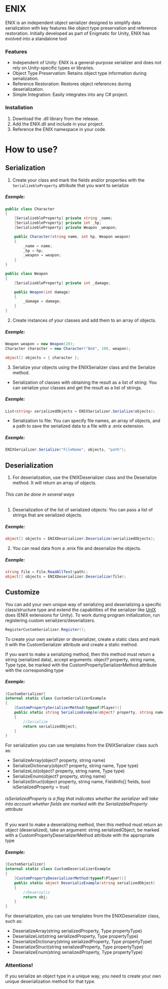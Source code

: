# ENIX
ENIX is an independent object serializer designed to simplify data serialization with key features like object type preservation and reference restoration. Initially developed as part of Enigmatic for Unity, ENIX has evolved into a standalone tool

### Features
- Independent of Unity: ENIX is a general-purpose serializer and does not rely on Unity-specific types or libraries.
- Object Type Preservation: Retains object type information during serialization.
- Reference Restoration: Restores object references during deserialization.
- Simple Integration: Easily integrates into any C# project.

### Installation
1. Download the .dll library from the release.
2. Add the ENIX.dll and include in your project.
3. Reference the ENIX namespace in your code.

# How to use?
## Serialization
1. Create your class and mark the fields and/or properties with the `SerializebleProperty` attribute that you want to serialize
##### Exemple:
```csharp
public class Character
{
    [SerializebleProperty] private string _name;
    [SerializebleProperty] private int _hp;
    [SerializebleProperty] private Weapon _weapon;

    public Character(string name, int hp, Weapon weapon)
    {
        _name = name;
        _hp = hp;
        _weapon = weapon;
    }
}

public class Weapon
{
    [SerializebleProperty] private int _damage;

    public Weapon(int damage)
    {
        _damage = damage;
    }
}
```
2. Create instances of your classes and add them to an array of objects.
##### Exemple:
```csharp
Weapon weapon = new Weapon(20);
Character character = new Character("Bob", 100, weapon);

object[] objects = { character };
```
3. Serialize your objects using the ENIXSerializer class and the Serialize method.
- Serialization of classes with obtaining the result as a list of string: You can serialize your classes and get the result as a list of strings.
##### Exemple:
```csharp
List<string> serializedObjects = ENIXSerializer.Serialize(objects);
```
- Serialization to file: You can specify file names, an array of objects, and a path to save the serialized data to a file with a .enix extension.
##### Exemple:
```csharp
ENIXSerializer.Serialize("FileName", objects, "path");
```
## Deserialization
1. For deserialization, use the ENIXDeserializer class and the Deserialize method. It will return an array of objects.
###### This can be done in several ways
1. Deserialization of the list of serialized objects: You can pass a list of strings that are serialized objects.
##### Exemple:
```csharp
object[] objects = ENIXDeserializer.Deserialize(serializedObjects);
```
2. You can read data from a .enix file and deserialize the objects.
##### Exemple:
```csharp
string file = File.ReadAllText(path);
object[] objects = ENIXDeserializer.Deserialize(file);
```
## Customize
You can add your own unique way of serializing and deserializing a specific class/structure type and extend the capabilities of the serializer like [UnIX](https://github.com/MrGreenwud/UnIX) does (ENIX extensions for Unity). 
To work during program initialization, run registering custom serializers/deserializers.
```csharp
RegisterCustomSerializer.Register();
```
To create your own serializer or deserializer, create a static class and mark it with the CustomSerializer attribute and create a static method. 

If you want to make a serializing method, then this method must return a string (serialized data), accept arguments: object? property, string name, Type type, be marked with the CustomPropertySerializerMethod attribute with the corresponding type
##### Exemple:
```csharp
[CustomSerializer]
internal static class CustomSerializerExample
{
    [CustomPropertySerializerMethod(typeof(Player))]
    public static string SerializeExample(object? property, string name, Type type) 
    {
        //Serialize
        return serializedObject;
    }
}
```
For serialization you can use templates from the ENIXSerializer class such as:
- SerializeArray(object? property, string name)
- SerializeDictionary(object? property, string name, Type type)
- SerializeList(object? property, string name, Type type)
- SerializeEnum(object? property, string name)
- SerializeStruct(object property, string name, FieldInfo[] fields, bool isSerializedProperty = true)
###### isSerializedProperty is a flag that indicates whether the serializer will take into account whether fields are marked with the SerializebleProperty attribute

If you want to make a deserializing method, then this method must return an object (deserialized), take an argument: string serializedObject, be marked with a CustomPropertyDeserializerMethod attribute with the appropriate type
##### Exemple:
```csharp
[CustomSerializer]
internal static class CustomDeserializerExample
{
    [CustomPropertyDeserializerMethod(typeof(Player))]
    public static object DeserializExample(string serializedObject)
    {
        //Deserializ
        return obj;
    }
}
```

For deserialization, you can use templates from the ENIXDeserializer class, such as:
- DeserializeArray(string serializedProperty, Type propertyType)
- DeserializeList(string serializedProperty, Type propertyType)
- DeserializeDictionary(string serializedProperty, Type propertyType)
- DeserializeStruct(string serializedProperty, Type propertyType)
- DeserializeEnum(string serializedProperty, Type propertyType)

### Attentions!
If you serialize an object type in a unique way, you need to create your own unique deserialization method for that type.

